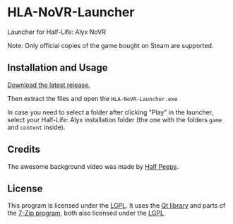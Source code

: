 # HLA-NoVR-Launcher
Launcher for Half-Life: Alyx NoVR

Note: Only official copies of the game bought on Steam are supported.

## Installation and Usage
[Download the latest release.](https://github.com/bfeber/HLA-NoVR-Launcher/releases/latest/download/HLA-NoVR-Launcher.zip)

Then extract the files and open the `HLA-NoVR-Launcher.exe`

In case you need to select a folder after clicking "Play" in the launcher, select your Half-Life: Alyx installation folder (the one with the folders `game` and `content` inside).

## Credits
The awesome background video was made by [Half Peeps](https://www.youtube.com/@HALFPEEPS).

## License
This program is licensed under the [LGPL](LICENSE.txt). It uses the [Qt library](https://github.com/bfeber/qt5) and parts of the [7-Zip program](www.7-zip.org), both also licensed under the [LGPL](LICENSE.txt).

